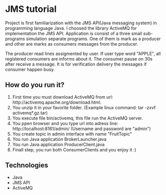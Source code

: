 <h1>JMS tutorial</h1>
<div>
Project is first familiarization with the JMS API(Java messaging system) in programming language Java.
I choosed the library ActiveMQ for implementation the JMS API. Application is consist of a three small sub-programs
simulation separate programs. One of them is mark as a producer and other are marks as consumers messages from  the producer.

The producer read lines assigmented by user. If user type word "APPLE", all registered consumers are informs about it.
The consumer pause on 30s after receive  a message. It is for verification delivery the messages if consumer happen busy.
</div>

<h2>How do you run it? </h2>
<ol>
    <li>First time you must download ActiveMQ from url: http://activemq.apache.org/download.html. </li>
    <li>You unzip it in your favorite folder. (Example linux command: tar -zxvf activemq*.gz.tar) </li>
    <li>You execute file bin/activemq, this file run the ActiveMQ server. </li>
    <li>You ppen browser and you type url into adress line: http://localhost:8161/admin/ (Username and password are "admin") </li>
    <li>You create topic in admin interface with name "FruitTopic" </li>
    <li>You run Java application BrokerLauncher.java </li>
    <li>You run Java application ProducerClient.java </li>
    <li>Finall step, you run both ConsumerClients and you enjoy it :) </li>
</ol>

<h2>Technologies</h2>
<ul>
    <li>Java</li>
    <li>JMS API</li>
    <li>ActiveMQ</li>
</ul>
